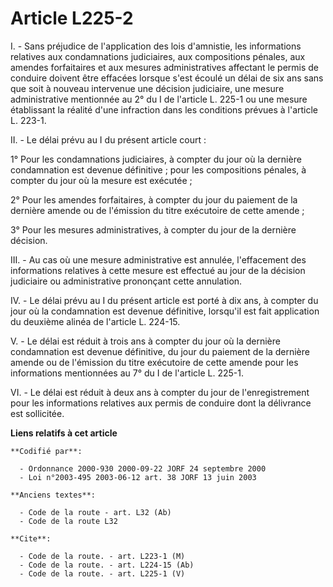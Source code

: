 # Article L225-2

I. - Sans préjudice de l'application des lois d'amnistie, les informations relatives aux condamnations judiciaires, aux
compositions pénales, aux amendes forfaitaires et aux mesures administratives affectant le permis de conduire doivent être
effacées lorsque s'est écoulé un délai de six ans sans que soit à nouveau intervenue une décision judiciaire, une mesure
administrative mentionnée au 2° du I de l'article L. 225-1 ou une mesure établissant la réalité d'une infraction dans les
conditions prévues à l'article L. 223-1.

II. - Le délai prévu au I du présent article court :

1° Pour les condamnations judiciaires, à compter du jour où la dernière condamnation est devenue définitive ; pour les
compositions pénales, à compter du jour où la mesure est exécutée ;

2° Pour les amendes forfaitaires, à compter du jour du paiement de la dernière amende ou de l'émission du titre exécutoire de
cette amende ;

3° Pour les mesures administratives, à compter du jour de la dernière décision.

III. - Au cas où une mesure administrative est annulée, l'effacement des informations relatives à cette mesure est effectué
au jour de la décision judiciaire ou administrative prononçant cette annulation.

IV. - Le délai prévu au I du présent article est porté à dix ans, à compter du jour où la condamnation est devenue
définitive, lorsqu'il est fait application du deuxième alinéa de l'article L. 224-15.

V. - Le délai est réduit à trois ans à compter du jour où la dernière condamnation est devenue définitive, du jour du
paiement de la dernière amende ou de l'émission du titre exécutoire de cette amende pour les informations mentionnées au 7°
du I de l'article L. 225-1.

VI. - Le délai est réduit à deux ans à compter du jour de l'enregistrement pour les informations relatives aux permis de
conduire dont la délivrance est sollicitée.

**Liens relatifs à cet article**

	**Codifié par**:

	  - Ordonnance 2000-930 2000-09-22 JORF 24 septembre 2000
	  - Loi n°2003-495 2003-06-12 art. 38 JORF 13 juin 2003

	**Anciens textes**:

	  - Code de la route - art. L32 (Ab)
	  - Code de la route L32

	**Cite**:

	  - Code de la route. - art. L223-1 (M)
	  - Code de la route. - art. L224-15 (Ab)
	  - Code de la route. - art. L225-1 (V)
